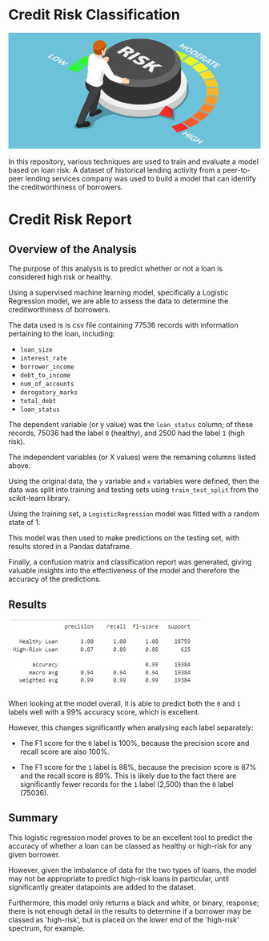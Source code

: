 # Credit Risk Classification

![Risk](/Credit_Risk/Resources/image.png?raw=true "Risk")

In this repository, various techniques are used to train and evaluate a model based on loan risk. A dataset of historical lending activity from a peer-to-peer lending services company was used to build a model that can identify the creditworthiness of borrowers.

# Credit Risk Report

## Overview of the Analysis

The purpose of this analysis is to predict whether or not a loan is considered high risk or healthy.

Using a supervised machine learning model, specifically a Logistic Regression model, we are able to assess the data to determine the creditworthiness of borrowers.

The data used is is csv file containing 77536 records with information pertaining to the loan, including:
- `loan_size`
- `interest_rate`
- `borrower_income`
- `debt_to_income`
- `num_of_accounts`
- `derogatory_marks`
- `total_debt`
- `loan_status`

The dependent variable (or y value) was the `loan_status` column; of these records, 75036 had the label `0` (healthy), and 2500 had the label `1` (high risk).

The independent variables (or X values) were the remaining columns listed above.

Using the original data, the `y` variable and `x` variables were defined, then the data was split into training and testing sets using `train_test_split` from the scikit-learn library.

Using the training set, a `LogisticRegression` model was fitted with a random state of 1.

This model was then used to make predictions on the testing set, with results stored in a Pandas dataframe.

Finally, a confusion matrix and classification report was generated, giving valuable insights into the effectiveness of the model and therefore the accuracy of the predictions.


## Results

![Results](/Credit_Risk/Resources/results.jpg?raw=true "Results")

When looking at the model overall, it is able to predict both the `0` and `1` labels well with a 99% accuracy score, which is excellent. 

However, this changes significantly when analysing each label separately:

- The F1 score for the `0` label is 100%, because the precision score and recall score are also 100%.

- The F1 score for the `1` label is 88%, because the precision score is 87% and the recall score is 89%. This is likely due to the fact there are significantly fewer records for the `1` label (2,500) than the `0` label (75036).


## Summary

This logistic regression model proves to be an excellent tool to predict the accuracy of whether a loan can be classed as healthy or high-risk for any given borrower.

However, given the imbalance of data for the two types of loans, the model may not be appropriate to predict high-risk loans in particular, until significantly greater datapoints are added to the dataset.

Furthermore, this model only returns a black and white, or binary, response; there is not enough detail in the results to determine if a borrower may be classed as 'high-risk', but is placed on the lower end of the 'high-risk' spectrum, for example. 
